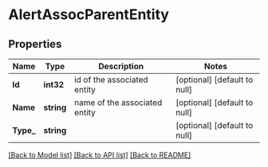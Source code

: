 # AlertAssocParentEntity

## Properties
Name | Type | Description | Notes
------------ | ------------- | ------------- | -------------
**Id** | **int32** | id of the associated entity | [optional] [default to null]
**Name** | **string** | name of the associated entity | [optional] [default to null]
**Type_** | **string** |  | [optional] [default to null]

[[Back to Model list]](../README.md#documentation-for-models) [[Back to API list]](../README.md#documentation-for-api-endpoints) [[Back to README]](../README.md)

